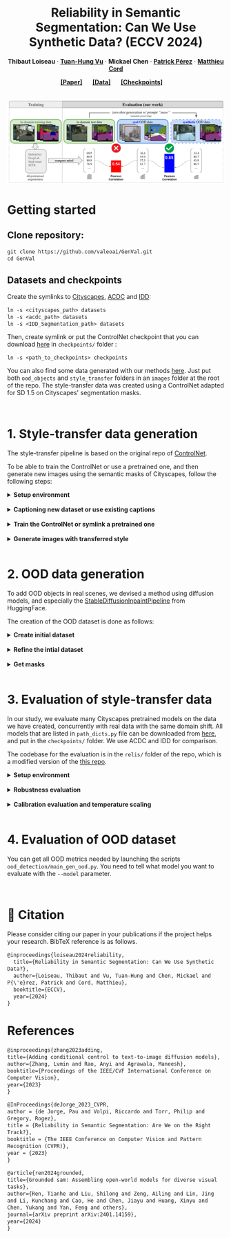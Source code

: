 <div align="center">

# Reliability in Semantic Segmentation: Can We Use Synthetic Data? (ECCV 2024)

<strong>Thibaut Loiseau</strong>
·
<a href="https://tuanhungvu.github.io"><strong>Tuan-Hung Vu</strong></a>
·
<strong>Mickael Chen</strong>
·
<a href="https://ptrckprz.github.io"><strong>Patrick Pérez</strong></a>
·
<a href="https://cord.isir.upmc.fr"><strong>Matthieu Cord</strong></a>

</div>

<div align="center">
    <a href="https://arxiv.org/abs/2312.09231" class="button"><b>[Paper]</b></a> &nbsp;&nbsp;&nbsp;&nbsp;
    <a href="https://drive.google.com/drive/folders/1c3HthfWYrw_PEbf0eD2CRYp-xwYmxbLV?usp=sharing" class="button"><b>[Data]</b></a> &nbsp;&nbsp;&nbsp;&nbsp;
    <a href="https://drive.google.com/drive/folders/1BK1-I1uys0PN6U8KEVDjkLwMAQIbKJho?usp=sharing" class="button"><b>[Checkpoints]</b></a> &nbsp;&nbsp;&nbsp;&nbsp;
</div>

<br/>

![Teaser](./assets/teaser.png)

# Getting started

## Clone repository:

    git clone https://github.com/valeoai/GenVal.git
    cd GenVal

## Datasets and checkpoints

Create the symlinks to [Cityscapes](https://www.cityscapes-dataset.com), [ACDC](https://acdc.vision.ee.ethz.ch) and [IDD](https://idd.insaan.iiit.ac.in):

    ln -s <cityscapes_path> datasets 
    ln -s <acdc_path> datasets
    ln -s <IDD_Segmentation_path> datasets

Then, create symlink or put the ControlNet checkpoint that you can download [here](https://drive.google.com/drive/folders/1BK1-I1uys0PN6U8KEVDjkLwMAQIbKJho?usp=sharing) in ``checkpoints/`` folder :

    ln -s <path_to_checkpoints> checkpoints

You can also find some data generated with our methods [here](https://drive.google.com/drive/folders/1c3HthfWYrw_PEbf0eD2CRYp-xwYmxbLV?usp=sharing). Just put both ``ood_objects`` and ``style_transfer`` folders in an ``images`` folder at the root of the repo. The style-transfer data was created using a ControlNet adapted for SD 1.5 on Cityscapes' segmentation masks.

</details>

<br/>

# 1. Style-transfer data generation

The style-transfer pipeline is based on the original repo of [ControlNet](https://github.com/lllyasviel/ControlNet).

To be able to train the ControlNet or use a pretrained one, and then generate new images using the semantic masks of Cityscapes, follow the following steps:

<details><summary><strong>Setup environment</strong></summary>
&emsp;

    cd ControlNet
    conda env create -f environment.yaml  # env name: control
    conda activate control

</details>

<br/>

<details><summary><strong>Captioning new dataset or use existing captions</strong></summary>
&emsp;

We need to get the captions of Cityscapes in order to train the ControlNet. The captioning is done with [CLIP-interrogator](https://github.com/pharmapsychotic/clip-interrogator). The captions are already stored under 

The captions for training are already stored under the ``training/`` folder in the ``.jsonl`` files, but if you want to rerun captioning on Cityscapes, you can run:

    pip install clip-interrogator==0.5.4
    python clip_int.py --dataset {dataset}

This will generate all captions for each training samples in the considered dataset (cityscapes, idd, acdc_fog, acdc_night, acdc_rain, acdc_snow) in a ``json`` file in a ``captions/`` folder. You will mainly need the captions of Cityscapes in order to train the ControlNet and performing inference, but you might want to use ACDC or IDD captions for other use.

</details>

<br/>

<details><summary><strong>Train the ControlNet or symlink a pretrained one</strong></summary>
&emsp;

- You can find a pretrained model on the semantic masks of Cityscapes [here](https://drive.google.com/drive/folders/1BK1-I1uys0PN6U8KEVDjkLwMAQIbKJho?usp=sharing) and put it in ``checkpoints/``.

- Otherwise, you can train the ControlNet yourself. You will first need to create the trainable copy of the encoder of the denoising U-Net of Stable Diffusion. 

First download the pretrained Stable Diffusion model (7.7 Gb):

    wget -P models/ https://huggingface.co/runwayml/stable-diffusion-v1-5/resolve/main/v1-5-pruned.ckpt

Then create the trainable copy doing:

    python tool_add_control.py models/v1-5-pruned.ckpt models/control_seg.ckpt

Finally, launch training (you will need 1 GPU with 40 Gb VRAM, or you can decrease the batch size and adapt the gradient accumulation):

    python train.py
    
The checkpoints during training will be stored in ``logs/{run_num}/lightning_logs/version_0/checkpoints/`` folder. You can also visualize the training advancement in ``logs/{run_num}/image_log/``

</details>

<br/>

<details><summary><strong>Generate images with transferred style</strong></summary>
&emsp;

The default checkpoint that is used to generate new samples is the pretrained one in ``checkpoints/controlnet_cs.ckpt``.

To generate 512 samples with fog, you can launch:

    python style_transfer.py --num_samples=512 --domain=fog

You can choose whatever domain you want by changing the ``--domain`` option above when launching the command.

This will create new samples in ``../images/style_transfer/`` folder, based on random examples from the validation set of Cityscapes, with the corresponding original images and ground truths in different subfolders.

</details>

<br/>

# 2. OOD data generation

To add OOD objects in real scenes, we devised a method using diffusion models, and especially the [StableDiffusionInpaintPipeline](https://huggingface.co/docs/diffusers/api/pipelines/stable_diffusion/inpaint) from HuggingFace.

The creation of the OOD dataset is done as follows:

<details><summary><strong>Create initial dataset</strong></summary>
&emsp;

    cd ood_objects
    python sd_inpaint.py

Based on the ``objects.txt`` file that contains a list of OOD objects for Cityscapes, this script will launch the generation of 512 images per object, and store them in ``images/ood_objects/with_positions`` folder, with one subfolder per object and three ``{i}.png``, ``{i}_gt.png`` and ``{i}_pos.json`` files with the generated image, the corresponding ground truth and the position and size of the added object, respectively.

</details>

<br/>

<details><summary><strong>Refine the intial dataset</strong></summary>
&emsp;

    python refine_gen_images.py

This script will take the previous generated images as input and the position and size of the added object, and refine the generated object so that the edited zone will blend better with its surrounding context. The refined images are stored in ``images/ood_objects/refined``.

</details>

<br/>

<details><summary><strong>Get masks</strong></summary>
&emsp;

This part uses [GroundedSAM](https://github.com/IDEA-Research/Grounded-Segment-Anything) as a mask extractor, to get the mask corresponding to the added objects. It uses a natural language query in the edited square zone of the refined images to extract the corresponding mask.

You need a custom environment to be able to use GroundedSAM, by doing the following:

    export CUDA_HOME=/your/path/to/cuda-11.8
    conda create -n grounded_sam python=3.9 -y
    conda activate grounded_sam
    pip install torch torchvision torchaudio --index-url https://download.pytorch.org/whl/cu118
    pip install -e Grounded-Segment-Anything/segment_anything
    pip install -e Grounded-Segment-Anything/GroundingDINO
    pip install --upgrade diffusers[torch]
    wget https://dl.fbaipublicfiles.com/segment_anything/sam_vit_h_4b8939.pth -P ../checkpoints
    wget https://github.com/IDEA-Research/GroundingDINO/releases/download/v0.1.0-alpha/groundingdino_swint_ogc.pth -P ../checkpoints

You can finally launch the mask extraction on the refined images:

    python get_masks.py

This will create a new folder in ``images/ood_objects/masks`` with ``.png`` files if the mask has been found, or an empty ``.txt`` file if the object has not been found by the model. By doing so, we can automatically filter images for which the object has not been generated.

Depending on the object, the pipeline might have different success rate.

</details>

<br/>

# 3. Evaluation of style-transfer data

In our study, we evaluate many Cityscapes pretrained models on the data we have created, concurrently with real data with the same domain shift. All models that are listed in ``path_dicts.py`` file can be downloaded from [here](https://github.com/open-mmlab/mmsegmentation/blob/0.x/docs/en/model_zoo.md), and put in the ``checkpoints/`` folder. We use ACDC and IDD for comparison.

The codebase for the evaluation is in the ``relis/`` folder of the repo, which is a modified version of the [this repo](https://github.com/naver/relis).

<details><summary><strong>Setup environment</strong></summary>
&emsp;

First, you need an environment to be able to evaluate all models on the different datasets. The relis repo is based on a modified version of [mmsegmentation](https://github.com/open-mmlab/mmsegmentation/tree/main) library, hence it is important to use the local version of mmsegmentation and not the official one.

    conda create -n openmmlab python=3.9 -y
    conda activate openmmlab
    pip install torch==1.11.0 torchvision --index-url https://download.pytorch.org/whl/cu115  # For CUDA 11.5
    pip install mmcv-full==1.5.0 -f https://download.openmmlab.com/mmcv/dist/cu115/torch1.11.0/index.html
    cd relis/mmsegmentation
    pip install -v -e .
    cd ..

</details>

<br/>


<details><summary><strong>Robustness evaluation </strong></summary>
&emsp;

To evaluate the robustness of a particular model, you can:
1. Run the ``eval.py`` script with the following arguments:
    * ``--root_exp_dir``: the path where the results will be saved
    * ``--src_dataset``: the dataset to evaluate
    * ``--trg_dataset``: the dataset to evaluate
    * ``--model_arch``: the model architecture you want to evaluate, from the ``path_dicts.py`` file
    * ``--cond``: the conditions of the dataset to evaluate
    * ``--scene``: the scene(s) corresponding to the dataset to evaluate. Corresponds to the subfolders of each specific dataset, for example ``GOPRI`` for ACDC dataset.

    This script will create all the predictions for all images in the dataset to evaluate.

2. To aggregate results from all the previous predictions, run the ``compute_final_metrics.py`` script with the following arguments:
    * ``--src_dataset``: the dataset to evaluate
    * ``--trg_dataset``: the dataset to evaluate
    * ``--model_arch``: the model architecture you want to
    * ``--root_exp_dir``: the path to the previous results
    * ``--results_dir``: the path to which the final metrics will be saved
    * ``--scene``: the list of scenes from the dataset you want to evaluate, separated by commas
    * ``--cond``: the conditions corresponding to the scenes, separated by commas

    This will output the aggregated metrics in terms of pixel accuracy, mIoU, IoU per class, and more...

For more information, you can look at the [original repo](https://github.com/naver/relis).

</details>

<br/>

<details><summary><strong>Calibration evaluation and temperature scaling</strong></summary>
&emsp;

### Raw calibration evaluation after training

The process here is quite the same as when evaluating the robustness of models:

1. Launch ``extract_logits.py`` script with the same parameters as the ``eval.py`` above.
2. Launch ``eval_calibration.py`` script with the same parameters as ``compute_final_metrics.py`` above.

This will give results for raw calibration for all models, right after training.

### Temperature scaling with one parameter only (vanilla)

1. Launch ``extract_logits.py`` script with the same parameters as the ``eval.py`` above.
2. Launch ``extract_features.py`` script with the same parameters as the ``eval.py`` above.
3. Launch ``compute_clusters_temp_scaling.py`` script. You will need to give the paths of the logits and the features extracted previously to compute the temperature parameter. Add the parameter ``--n_clusters=1`` to get one temperature only.

This will give the optimal temperature parameter for the calibration set used during calibration.

### Calibration evaluation after temperature scaling.

Launch ``eval_calibration_clustering.py`` to evaluate the temperature extracted from one particular calibration set.

</details>

<br/>

# 4. Evaluation of OOD dataset

You can get all OOD metrics needed by launching the scripts ``ood_detection/main_gen_ood.py``. You need to tell what model you want to evaluate with the ``--model`` parameter.

<br/>

# 📖 Citation
Please consider citing our paper in your publications if the project helps your research. BibTeX reference is as follows.
```
@inproceedings{loiseau2024reliability,
  title={Reliability in Semantic Segmentation: Can We Use Synthetic Data?},
  author={Loiseau, Thibaut and Vu, Tuan-Hung and Chen, Mickael and P{\'e}rez, Patrick and Cord, Matthieu},
  booktitle={ECCV},
  year={2024}
}
```

# References

```
@inproceedings{zhang2023adding,
title={Adding conditional control to text-to-image diffusion models},
author={Zhang, Lvmin and Rao, Anyi and Agrawala, Maneesh},
booktitle={Proceedings of the IEEE/CVF International Conference on Computer Vision},
year={2023}
}
```
```
@InProceedings{deJorge_2023_CVPR,
author = {de Jorge, Pau and Volpi, Riccardo and Torr, Philip and Gregory, Rogez},
title = {Reliability in Semantic Segmentation: Are We on the Right Track?},
booktitle = {The IEEE Conference on Computer Vision and Pattern Recognition (CVPR)},
year = {2023}
}
```
```
@article{ren2024grounded,
title={Grounded sam: Assembling open-world models for diverse visual tasks},
author={Ren, Tianhe and Liu, Shilong and Zeng, Ailing and Lin, Jing and Li, Kunchang and Cao, He and Chen, Jiayu and Huang, Xinyu and Chen, Yukang and Yan, Feng and others},
journal={arXiv preprint arXiv:2401.14159},
year={2024}
}
```




<!-- <details><summary><strong> </strong></summary>
&emsp;

</details>

<br/> -->
